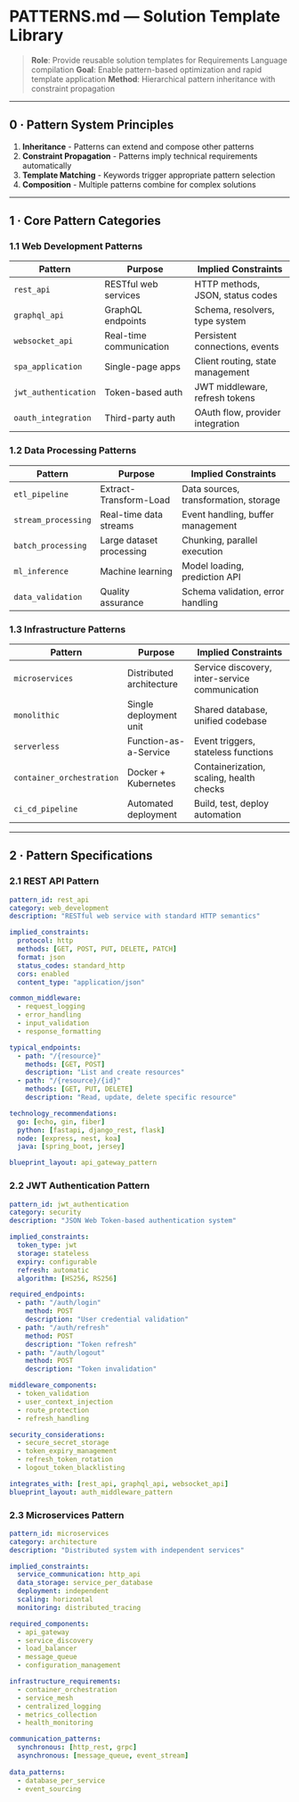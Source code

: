 # PATTERNS.md — Solution Template Library

> **Role**: Provide reusable solution templates for Requirements Language compilation
> **Goal**: Enable pattern-based optimization and rapid template application
> **Method**: Hierarchical pattern inheritance with constraint propagation

---

## 0 · Pattern System Principles

1. **Inheritance** - Patterns can extend and compose other patterns
2. **Constraint Propagation** - Patterns imply technical requirements automatically
3. **Template Matching** - Keywords trigger appropriate pattern selection
4. **Composition** - Multiple patterns combine for complex solutions

---

## 1 · Core Pattern Categories

### 1.1 Web Development Patterns
| Pattern | Purpose | Implied Constraints |
|---------|---------|-------------------|
| `rest_api` | RESTful web services | HTTP methods, JSON, status codes |
| `graphql_api` | GraphQL endpoints | Schema, resolvers, type system |
| `websocket_api` | Real-time communication | Persistent connections, events |
| `spa_application` | Single-page apps | Client routing, state management |
| `jwt_authentication` | Token-based auth | JWT middleware, refresh tokens |
| `oauth_integration` | Third-party auth | OAuth flow, provider integration |

### 1.2 Data Processing Patterns
| Pattern | Purpose | Implied Constraints |
|---------|---------|-------------------|
| `etl_pipeline` | Extract-Transform-Load | Data sources, transformation, storage |
| `stream_processing` | Real-time data streams | Event handling, buffer management |
| `batch_processing` | Large dataset processing | Chunking, parallel execution |
| `ml_inference` | Machine learning | Model loading, prediction API |
| `data_validation` | Quality assurance | Schema validation, error handling |

### 1.3 Infrastructure Patterns
| Pattern | Purpose | Implied Constraints |
|---------|---------|-------------------|
| `microservices` | Distributed architecture | Service discovery, inter-service communication |
| `monolithic` | Single deployment unit | Shared database, unified codebase |
| `serverless` | Function-as-a-Service | Event triggers, stateless functions |
| `container_orchestration` | Docker + Kubernetes | Containerization, scaling, health checks |
| `ci_cd_pipeline` | Automated deployment | Build, test, deploy automation |

---

## 2 · Pattern Specifications

### 2.1 REST API Pattern
```yaml
pattern_id: rest_api
category: web_development
description: "RESTful web service with standard HTTP semantics"

implied_constraints:
  protocol: http
  methods: [GET, POST, PUT, DELETE, PATCH]
  format: json
  status_codes: standard_http
  cors: enabled
  content_type: "application/json"

common_middleware:
  - request_logging
  - error_handling  
  - input_validation
  - response_formatting

typical_endpoints:
  - path: "/{resource}"
    methods: [GET, POST]
    description: "List and create resources"
  - path: "/{resource}/{id}"
    methods: [GET, PUT, DELETE]
    description: "Read, update, delete specific resource"

technology_recommendations:
  go: [echo, gin, fiber]
  python: [fastapi, django_rest, flask]
  node: [express, nest, koa]
  java: [spring_boot, jersey]

blueprint_layout: api_gateway_pattern
```

### 2.2 JWT Authentication Pattern
```yaml
pattern_id: jwt_authentication
category: security
description: "JSON Web Token-based authentication system"

implied_constraints:
  token_type: jwt
  storage: stateless
  expiry: configurable
  refresh: automatic
  algorithm: [HS256, RS256]

required_endpoints:
  - path: "/auth/login"
    method: POST
    description: "User credential validation"
  - path: "/auth/refresh"
    method: POST  
    description: "Token refresh"
  - path: "/auth/logout"
    method: POST
    description: "Token invalidation"

middleware_components:
  - token_validation
  - user_context_injection
  - route_protection
  - refresh_handling

security_considerations:
  - secure_secret_storage
  - token_expiry_management
  - refresh_token_rotation
  - logout_token_blacklisting

integrates_with: [rest_api, graphql_api, websocket_api]
blueprint_layout: auth_middleware_pattern
```

### 2.3 Microservices Pattern
```yaml
pattern_id: microservices
category: architecture
description: "Distributed system with independent services"

implied_constraints:
  service_communication: http_api
  data_storage: service_per_database
  deployment: independent
  scaling: horizontal
  monitoring: distributed_tracing

required_components:
  - api_gateway
  - service_discovery
  - load_balancer
  - message_queue
  - configuration_management

infrastructure_requirements:
  - container_orchestration
  - service_mesh
  - centralized_logging
  - metrics_collection
  - health_monitoring

communication_patterns:
  synchronous: [http_rest, grpc]
  asynchronous: [message_queue, event_stream]
  
data_patterns:
  - database_per_service
  - event_sourcing